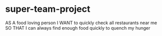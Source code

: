 # super-team-project

AS A food loving person
I WANT to quickly check all restaurants near me
SO THAT I can always find enough food quickly to quench my hunger
